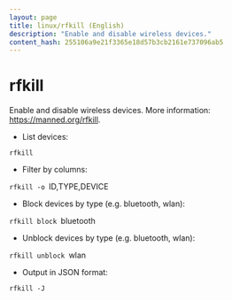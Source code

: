 ```yaml
---
layout: page
title: linux/rfkill (English)
description: "Enable and disable wireless devices."
content_hash: 255106a9e21f3365e18d57b3cb2161e737096ab5
---
```

# rfkill

Enable and disable wireless devices.
More information: <https://manned.org/rfkill>.

- List devices:

`rfkill`

- Filter by columns:

`rfkill -o `<span class="tldr-var badge badge-pill bg-dark-lm bg-white-dm text-white-lm text-dark-dm font-weight-bold">ID,TYPE,DEVICE</span>

- Block devices by type (e.g. bluetooth, wlan):

`rfkill block `<span class="tldr-var badge badge-pill bg-dark-lm bg-white-dm text-white-lm text-dark-dm font-weight-bold">bluetooth</span>

- Unblock devices by type (e.g. bluetooth, wlan):

`rfkill unblock `<span class="tldr-var badge badge-pill bg-dark-lm bg-white-dm text-white-lm text-dark-dm font-weight-bold">wlan</span>

- Output in JSON format:

`rfkill -J`
